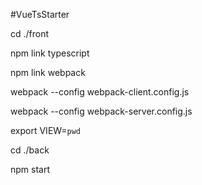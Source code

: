 #VueTsStarter

cd ./front

npm link typescript

npm link webpack

webpack --config webpack-client.config.js

webpack --config webpack-server.config.js

export VIEW=`pwd`

cd ./back

npm start

